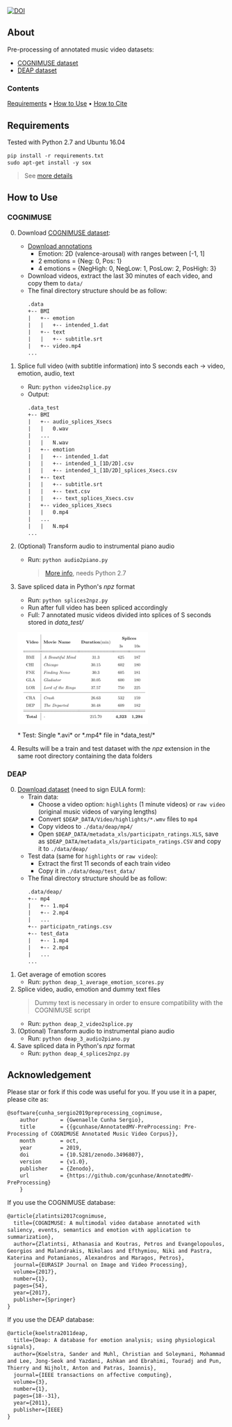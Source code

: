 [![DOI](https://zenodo.org/badge/152549677.svg)](https://zenodo.org/badge/latestdoi/152549677)

## About
Pre-processing of annotated music video datasets:
* [COGNIMUSE dataset](http://cognimuse.cs.ntua.gr/database)
* [DEAP dataset](https://www.eecs.qmul.ac.uk/mmv/datasets/deap/index.html)

### Contents
[Requirements](#requirements) • [How to Use](#how-to-use) • [How to Cite](#acknowledgement)

## Requirements
Tested with Python 2.7 and Ubuntu 16.04
```
pip install -r requirements.txt
sudo apt-get install -y sox
```
> See [more details](./README_notes.md)

## How to Use
### COGNIMUSE
0. Download [COGNIMUSE dataset](http://cognimuse.cs.ntua.gr/database):
    * [Download annotations](http://cognimuse.cs.ntua.gr/sites/default/files/COGNIMUSEdatabase_v0.1.zip)
        * Emotion: 2D (valence-arousal) with ranges between [-1, 1]
        * 2 emotions = {Neg: 0, Pos: 1}
        * 4 emotions = {NegHigh: 0, NegLow: 1, PosLow: 2, PosHigh: 3}
    * Download videos, extract the last 30 minutes of each video, and copy them to `data/`
    * The final directory structure should be as follow:
       ```
      .data
      +-- BMI
      |   +-- emotion
      |   |   +-- intended_1.dat
      |   +-- text
      |   |   +-- subtitle.srt
      |   +-- video.mp4
      ...
      ```

1. Splice full video (with subtitle information) into S seconds each -> video, emotion, audio, text
    * Run: `python video2splice.py`
    * Output: 
      ```
      .data_test
      +-- BMI
      |   +-- audio_splices_Xsecs
      |   |   0.wav
      |   ...
      |   |   N.wav
      |   +-- emotion
      |   |   +-- intended_1.dat
      |   |   +-- intended_1_[1D/2D].csv
      |   |   +-- intended_1_[1D/2D]_splices_Xsecs.csv
      |   +-- text
      |   |   +-- subtitle.srt
      |   |   +-- text.csv
      |   |   +-- text_splices_Xsecs.csv
      |   +-- video_splices_Xsecs
      |   |   0.mp4
      |   ...
      |   |   N.mp4
      ...
      ```

2. (Optional) Transform audio to instrumental piano audio
    * Run: `python audio2piano.py`
      > [More info](https://github.com/gcunhase/wav2midi2wav), needs Python 2.7

3. Save spliced data in Python's *npz* format
    * Run: `python splices2npz.py`
    * Run after full video has been spliced accordingly
    * Full: 7 annotated music videos divided into splices of S seconds stored in *data_test/*
    <p align="left">
    <img src="https://github.com/gcunhase/AnnotatedMV-PreProcessing/blob/master/assets/dataset.png" width="300" alt="Dataset">
    </p>   
    * Test: Single *.avi* or *.mp4* file in *data_test/*

4. Results will be a train and test dataset with the *npz* extension in the same root directory containing the data folders

### DEAP
0. [Download dataset](https://www.eecs.qmul.ac.uk/mmv/datasets/deap/download.html) (need to sign EULA form):
    * Train data:
        * Choose a video option: `highlights` (1 minute videos) or `raw video` (original music videos of varying lengths)
        * Convert `$DEAP_DATA/Video/highlights/*.wmv` files to `mp4`
        * Copy videos to `./data/deap/mp4/`
        * Open `$DEAP_DATA/metadata_xls/participatn_ratings.XLS`, save as `$DEAP_DATA/metadata_xls/participatn_ratings.CSV` and copy it to `./data/deap/`
    * Test data (same for `highlights` or `raw video`):
        * Extract the first 11 seconds of each train video
        * Copy it in `./data/deap/test_data/`
    * The final directory structure should be as follow:
       ```
      .data/deap/
      +-- mp4
      |   +-- 1.mp4
      |   +-- 2.mp4
      |   ...
      +-- participatn_ratings.csv
      +-- test_data
      |   +-- 1.mp4
      |   +-- 2.mp4
      |   ...
      ...
      ```
1. Get average of emotion scores
    * Run: `python deap_1_average_emotion_scores.py`
2. Splice video, audio, emotion and dummy text files
    > Dummy text is necessary in order to ensure compatibility with the COGNIMUSE script
    * Run: `python deap_2_video2splice.py`
3. (Optional) Transform audio to instrumental piano audio
    * Run: `python deap_3_audio2piano.py`
4. Save spliced data in Python's *npz* format
    * Run: `python deap_4_splices2npz.py`

## Acknowledgement
Please star or fork if this code was useful for you. If you use it in a paper, please cite as:
```
@software{cunha_sergio2019preprocessing_cognimuse,
    author       = {Gwenaelle Cunha Sergio},
    title        = {{gcunhase/AnnotatedMV-PreProcessing: Pre-Processing of COGNIMUSE Annotated Music Video Corpus}},
    month        = oct,
    year         = 2019,
    doi          = {10.5281/zenodo.3496807},
    version      = {v1.0},
    publisher    = {Zenodo},
    url          = {https://github.com/gcunhase/AnnotatedMV-PreProcessing}
    }
```

If you use the COGNIMUSE database:
```
@article{zlatintsi2017cognimuse,
  title={COGNIMUSE: A multimodal video database annotated with saliency, events, semantics and emotion with application to summarization},
  author={Zlatintsi, Athanasia and Koutras, Petros and Evangelopoulos, Georgios and Malandrakis, Nikolaos and Efthymiou, Niki and Pastra, Katerina and Potamianos, Alexandros and Maragos, Petros},
  journal={EURASIP Journal on Image and Video Processing},
  volume={2017},
  number={1},
  pages={54},
  year={2017},
  publisher={Springer}
}
```

If you use the DEAP database:
```
@article{koelstra2011deap,
  title={Deap: A database for emotion analysis; using physiological signals},
  author={Koelstra, Sander and Muhl, Christian and Soleymani, Mohammad and Lee, Jong-Seok and Yazdani, Ashkan and Ebrahimi, Touradj and Pun, Thierry and Nijholt, Anton and Patras, Ioannis},
  journal={IEEE transactions on affective computing},
  volume={3},
  number={1},
  pages={18--31},
  year={2011},
  publisher={IEEE}
}
```
